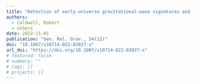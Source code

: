```yaml
---
title: "Detection of early-universe gravitational-wave signatures and fundamental physics"
authors:
  - Caldwell, Robert
  - others
date: 2022-11-01
publication: "Gen. Rel. Grav., 54(12)"
doi: "10.1007/s10714-022-03027-x"
url_doi: "https://doi.org/10.1007/s10714-022-03027-x"
# featured: false
# summary: ""
# tags: []
# projects: []
---
```

